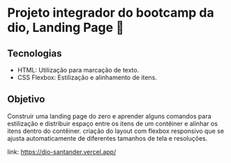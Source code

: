# Projeto integrador do bootcamp da dio, Landing Page :page_with_curl: 
## Tecnologias
- HTML: Utilização para marcação de texto.
- CSS Flexbox: Estilização e alinhamento de itens.
## Objetivo
 Construir uma landing page do zero e aprender alguns comandos para estilização e distribuir espaço entre os itens de um contêiner e alinhar os itens dentro do contêiner. criação do layout com flexbox responsivo que se ajusta automaticamente de diferentes tamanhos de tela e resoluções. <br>

link: https://dio-santander.vercel.app/
